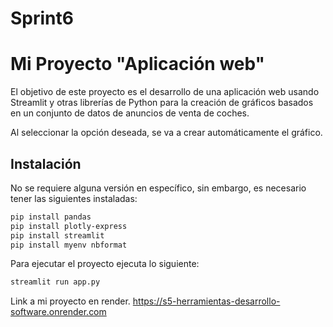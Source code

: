 # Sprint6
# Mi Proyecto "Aplicación web"

El objetivo de este proyecto es el desarrollo de una aplicación web usando Streamlit y otras librerías de Python para la creación de gráficos basados en un conjunto de datos de anuncios de venta de coches.

Al seleccionar la opción deseada, se va a crear automáticamente el gráfico.

## Instalación

No se requiere alguna versión en específico, sin embargo, es necesario tener las siguientes instaladas:

```bash
pip install pandas
pip install plotly-express
pip install streamlit
pip install myenv nbformat
```

Para ejecutar el proyecto ejecuta lo siguiente:

```bash
streamlit run app.py
```
Link a mi proyecto en render.
https://s5-herramientas-desarrollo-software.onrender.com